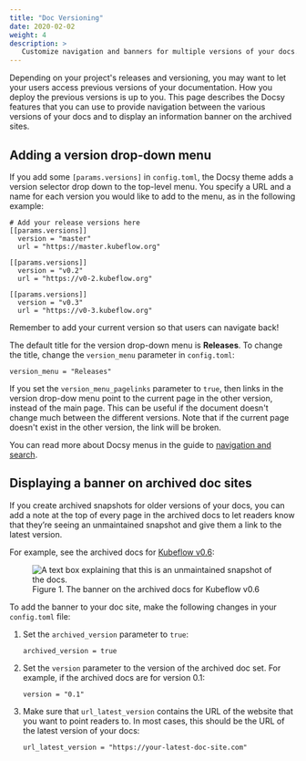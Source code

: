 ```yaml
---
title: "Doc Versioning"
date: 2020-02-02
weight: 4
description: >
   Customize navigation and banners for multiple versions of your docs.
---
```


Depending on your project's releases and versioning, you may want to let your
users access previous versions of your documentation. How you deploy the
previous versions is up to you. This page describes the Docsy features that you
can use to provide navigation between the various versions of your docs and
to display an information banner on the archived sites.

## Adding a version drop-down menu

If you add some `[params.versions]` in `config.toml`, the Docsy theme adds a 
version selector drop down to the top-level menu. You specify a URL and a name 
for each version you would like to add to the menu, as in the following example:

```
# Add your release versions here
[[params.versions]]
  version = "master"
  url = "https://master.kubeflow.org"

[[params.versions]]
  version = "v0.2"
  url = "https://v0-2.kubeflow.org"

[[params.versions]]
  version = "v0.3"
  url = "https://v0-3.kubeflow.org"
```

Remember to add your current version so that users can navigate back!

The default title for the version drop-down menu is **Releases**. To change the
title, change the `version_menu` parameter in `config.toml`:

```
version_menu = "Releases"
```

If you set the `version_menu_pagelinks` parameter to `true`, then links in the version drop-dow menu 
point to the current page in the other version, instead of the main page.
This can be useful if the document doesn't change much between the different versions.
Note that if the current page doesn't exist in the other version, the link will be broken.

You can read more about Docsy menus in the guide to
[navigation and search](/docs/adding-content/navigation/).

## Displaying a banner on archived doc sites

If you create archived snapshots for older versions of your docs, you can add a 
note at the top of every page in the archived docs to let readers know that
they’re seeing an unmaintained snapshot and give them a link to the latest 
version.

For example, see the archived docs for 
[Kubeflow v0.6](https://v0-6.kubeflow.org/docs/):

<figure>
  <img src="/images/version-banner.png"
       alt="A text box explaining that this is an unmaintained snapshot of the docs."
       class="mt-3 mb-3 border border-info rounded" />
  <figcaption>Figure 1. The banner on the archived docs for Kubeflow v0.6
  </figcaption>
</figure>

To add the banner to your doc site, make the following changes in your
`config.toml` file:

1. Set the `archived_version` parameter to `true`:

    ```
    archived_version = true
    ```

1. Set the `version` parameter to the version of the archived doc set. For
  example, if the archived docs are for version 0.1:

    ```
    version = "0.1"
    ```

1. Make sure that `url_latest_version` contains the URL of the website that you
  want to point readers to. In most cases, this should be the URL of the latest 
  version of your docs:

    ```
    url_latest_version = "https://your-latest-doc-site.com"
    ```

